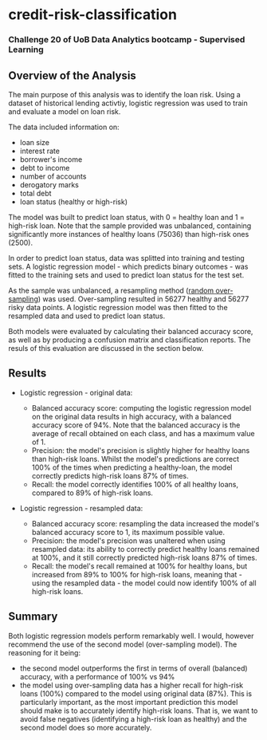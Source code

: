 # credit-risk-classification
### Challenge 20 of UoB Data Analytics bootcamp - Supervised Learning

## Overview of the Analysis
The main purpose of this analysis was to identify the loan risk. Using a dataset of historical lending activtiy, logistic regression was used to train and evaluate a model on loan risk. 

The data included information on:
- loan size
- interest rate
- borrower's income
- debt to income
- number of accounts
- derogatory marks 
- total debt 
- loan status (healthy or high-risk)

The model was built to predict loan status, with 0 = healthy loan and 1 = high-risk loan. Note that the sample provided was unbalanced, containing significantly more instances of healthy loans (75036) than high-risk ones (2500).

In order to predict loan status, data was splitted into training and testing sets. A logistic regression model - which predicts binary outcomes - was fitted to the training sets and used to predict loan status for the test set. 

As the sample was unbalanced, a resampling method ([random over-sampling](https://imbalanced-learn.org/stable/auto_examples/over-sampling/plot_comparison_over_sampling.html#sphx-glr-auto-examples-over-sampling-plot-comparison-over-sampling-py)) was used. Over-sampling resulted in 56277 healthy and 56277 risky data points. A logistic regression model was then fitted to the resampled data and used to predict loan status. 

Both models were evaluated by calculating their balanced accuracy score, as well as by producing a confusion matrix and classification reports. The resuls of this evaluation are discussed in the section below. 

## Results
- Logistic regression - original data:
  - Balanced accuracy score: computing the logistic regression model on the original data results in high accuracy, with a balanced accuracy score of 94%. Note that the balanced accuracy is the average of recall obtained on each class, and has a maximum value of 1.
  - Precision: the model's precision is slightly higher for healthy loans than high-risk loans. Whilst the model's predictions are correct 100% of the times when predicting a healthy-loan, the model correctly predicts high-risk loans 87% of times.
  - Recall: the model correctly identifies 100% of all healthy loans, compared to 89% of high-risk loans.
  
- Logistic regression - resampled data:
  - Balanced accuracy score: resampling the data increased the model's balanced accuracy score to 1, its maximum possible value. 
  - Precision: the model's precision was unaltered when using resampled data: its ability to correctly predict healthy loans remained at 100%, and it still correctly predicted high-risk loans 87% of times.
  - Recall: the model's recall remained at 100% for healthy loans, but increased from 89% to 100% for high-risk loans, meaning that - using the resampled data - the model could now identify 100% of all high-risk loans. 

## Summary
Both logistic regression models perform remarkably well. I would, however recommend the use of the second model (over-sampling model). The reasoning for it being:
- the second model outperforms the first in terms of overall (balanced) accuracy, with a performance of 100% vs 94%
- the model using over-sampling data has a higher recall for high-risk loans (100%) compared to the model using original data (87%). This is particularly important, as the most important prediction this model should make is to accurately identify high-risk loans. That is, we want to avoid false negatives (identifying a high-risk loan as healthy) and the second model does so more accurately. 
